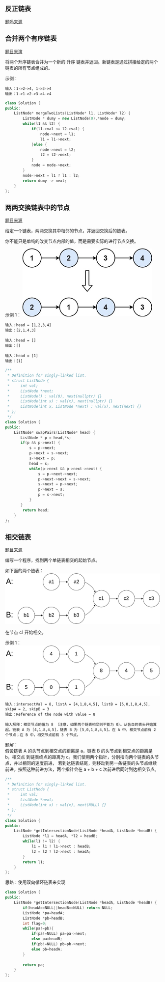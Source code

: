 ## 反正链表
[题吗来源](https://leetcode-cn.com/problems/reverse-linked-list/)

## 合并两个有序链表
[题目来演](https://leetcode-cn.com/problems/merge-two-sorted-lists/)

将两个升序链表合并为一个新的 升序 链表并返回。新链表是通过拼接给定的两个链表的所有节点组成的。 

示例：
```
输入：1->2->4, 1->3->4
输出：1->1->2->3->4->4
```
```cpp
class Solution {
public:
    ListNode* mergeTwoLists(ListNode* l1, ListNode* l2) {
        ListNode * dumy = new ListNode(0),*node = dumy;
        while(l1 && l2) {
            if(l1->val <= l2->val) {
                node->next = l1;
                l1 = l1->next;
            }else {
                node->next = l2;
                l2 = l2->next;
            }
            node = node->next;
        }
        node->next = l1 ? l1 : l2;
        return dumy -> next;
    }
};
```
 
 ## 两两交换链表中的节点
[题目来源](https://leetcode-cn.com/problems/swap-nodes-in-pairs/)

给定一个链表，两两交换其中相邻的节点，并返回交换后的链表。

你不能只是单纯的改变节点内部的值，而是需要实际的进行节点交换。

示例 1：
![](./img/24.jpg)
```
输入：head = [1,2,3,4]
输出：[2,1,4,3]

输入：head = []
输出：[]

输入：head = [1]
输出：[1]
```

```cpp
/**
 * Definition for singly-linked list.
 * struct ListNode {
 *     int val;
 *     ListNode *next;
 *     ListNode() : val(0), next(nullptr) {}
 *     ListNode(int x) : val(x), next(nullptr) {}
 *     ListNode(int x, ListNode *next) : val(x), next(next) {}
 * };
 */
class Solution {
public:
    ListNode* swapPairs(ListNode* head) {
       ListNode * p = head,*s;
       if(p && p->next) {
           s = p->next;
           p->next = s->next;
           s->next = p;
           head = s;
           while(p->next && p->next->next) {
               s = p->next->next;
               p->next->next = s->next;
               s->next = p->next;
               p->next = s;
               p = s->next;
           }
       } 
        return head;
    }
};
```

## 相交链表
[题目来源](https://leetcode-cn.com/problemset/algorithms/?search=160)

编写一个程序，找到两个单链表相交的起始节点。

如下面的两个链表：
![](./img/160_1.png)

在节点 c1 开始相交。

示例 1：
![](./img/160_2.png)
```
输入：intersectVal = 8, listA = [4,1,8,4,5], listB = [5,0,1,8,4,5], skipA = 2, skipB = 3
输出：Reference of the node with value = 8

输入解释：相交节点的值为 8 （注意，如果两个链表相交则不能为 0）。从各自的表头开始算起，链表 A 为 [4,1,8,4,5]，链表 B 为 [5,0,1,8,4,5]。在 A 中，相交节点前有 2 个节点；在 B 中，相交节点前有 3 个节点。
```

题解：          
假设链表 A 的头节点到相交点的距离是 a，链表 B 的头节点到相交点的距离是 b，相交点 到链表终点的距离为 c。我们使用两个指针，分别指向两个链表的头节点，并以相同的速度前进， 若到达链表结尾，则移动到另一条链表的头节点继续前进。按照这种前进方法，两个指针会在 a + b + c 次前进后同时到达相交节点。

```cpp
/**
 * Definition for singly-linked list.
 * struct ListNode {
 *     int val;
 *     ListNode *next;
 *     ListNode(int x) : val(x), next(NULL) {}
 * };
 */
class Solution {
public:
    ListNode *getIntersectionNode(ListNode *headA, ListNode *headB) {
        ListNode *l1 = headA, *l2 = headB;
        while(l1 != l2) {
            l1 = l1 ? l1->next : headB;
            l2 = l2 ? l2->next : headA;
        }    
        return l1;
    }
};
```
思路：使用双向循环链表来实现
```cpp
class Solution {
public:
    ListNode *getIntersectionNode(ListNode *headA, ListNode *headB) {
        if(headA==NULL||headB==NULL) return NULL;
        ListNode *pa=headA;
        ListNode *pb=headB;
        int flag=0;
        while(pa!=pb){
            if(pa!=NULL) pa=pa->next;
            else pa=headB;
            if(pb!=NULL) pb=pb->next;
            else pb=headA;
        }

        return pa;
    }
};
```
